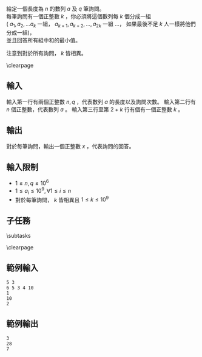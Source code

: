 #

<!-- \begin{figure}[h]
\centering
\includegraphics[width=2in]{TODO.jpg}
\caption{TODO: 圖片說明}
\end{figure} -->

給定一個長度為 $n$ 的數列 $a$ 及 $q$ 筆詢問。 <br>
每筆詢問有一個正整數 $k$ ，你必須將這個數列每 $k$ 個分成一組<br>
( $a_1,a_2, ... a_k$ 一組， $a_{k+1}, a_{k+2}, ... ,a_{2k}$ 一組 $...$， 如果最後不足 $k$ 人一樣將他們分成一組)，<br>
並且回答所有組中和的最小值。

注意到對於所有詢問， $k$ 皆相異。

\clearpage

## 輸入
輸入第一行有兩個正整數 $n,q$ ，代表數列 $a$ 的長度以及詢問次數。
輸入第二行有 $n$ 個正整數，代表數列 $a$ 。
輸入第三行至第 $2+k$ 行有個有一個正整數 $k$ 。

## 輸出
對於每筆詢問，輸出一個正整數 $x$ ，代表詢問的回答。

## 輸入限制
- $1 \leq n,q \leq 10^6$
- $1 \leq a_i \leq 10^9, \forall 1 \leq i \leq n$
- 對於每筆詢問， $k$ 皆相異且 $1 \leq k \leq 10^9$

## 子任務
\subtasks

\clearpage

## 範例輸入
```
5 3
6 5 3 4 10
1
10
2
```

## 範例輸出
```
3
28
7
```
